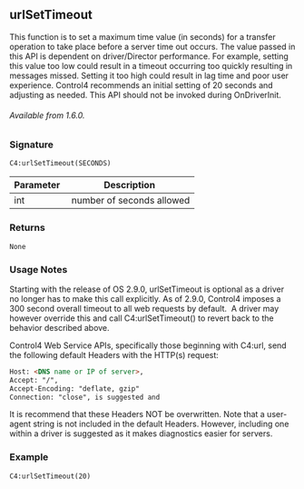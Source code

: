 ## urlSetTimeout

This function is to set a maximum time value (in seconds) for a transfer operation to take place before a server time out occurs. The value passed in this API is dependent on driver/Director performance. For example, setting this value too low could result in a timeout occurring too quickly resulting in messages missed. Setting it too high could result in lag time and poor user experience. Control4 recommends an initial setting of 20 seconds and adjusting as needed. This API should not be invoked during OnDriverInit.

###### Available from 1.6.0.


### Signature

`C4:urlSetTimeout(SECONDS) `	


| Parameter | Description |
| --- | --- |
| int |  number of seconds allowed |


### Returns

`None`


### Usage Notes

Starting with the release of OS 2.9.0, urlSetTimeout is optional as a driver no longer has to make this call explicitly. As of 2.9.0, Control4 imposes a 300 second overall timeout to all web requests by default.  A driver may however override this and call C4:urlSetTimeout() to revert back to the behavior described above. 

Control4 Web Service APIs, specifically those beginning with C4:url, send the following default Headers with the HTTP(s) request:

```html
Host: <DNS name or IP of server>,
Accept: "/",
Accept-Encoding: "deflate, gzip"
Connection: "close", is suggested and 
```

It is recommend that these Headers NOT be overwritten. Note that a user-agent string is not included in the default Headers. However, including one within a driver is suggested as it makes diagnostics easier for servers.


### Example

`C4:urlSetTimeout(20)`